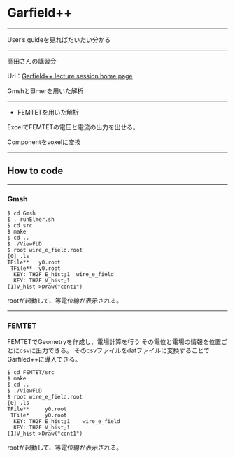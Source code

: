 # Garfield++

---
User’s guideを見ればだいたい分かる

---
高田さんの講習会

Url：[Garfield++ lecture session home page](http://ppwww.phys.sci.kobe-u.ac.jp/~upic/garfield/)

GmshとElmerを用いた解析

---
* FEMTETを用いた解析

ExcelでFEMTETの電圧と電流の出力を出せる。

Componentをvoxelに変換

---
## How to code

---
### Gmsh
```Gmsh
$ cd Gmsh
$ . runElmer.sh
$ cd src
$ make
$ cd ..
$ ./ViewFLD
$ root wire_e_field.root
[0] .ls
TFile**   y0.root	
 TFile**  y0.root	
  KEY: TH2F E_hist;1  wire_e_field
  KEY: TH2F V_hist;1
[1]V_hist->Draw("cont1")
```
rootが起動して、等電位線が表示される。

---
### FEMTET

FEMTETでGeometryを作成し、電場計算を行う
その電位と電場の情報を位置ごとにcsvに出力できる。
そのcsvファイルをdatファイルに変換することでGarfiled++に導入できる。
```
$ cd FEMTET/src
$ make
$ cd ..
$ ./ViewFLD
$ root wire_e_field.root
[0] .ls
TFile**		y0.root	
 TFile*		y0.root	
  KEY: TH2F	E_hist;1	wire_e_field
  KEY: TH2F	V_hist;1
[1]V_hist->Draw("cont1")
```
rootが起動して、等電位線が表示される。






